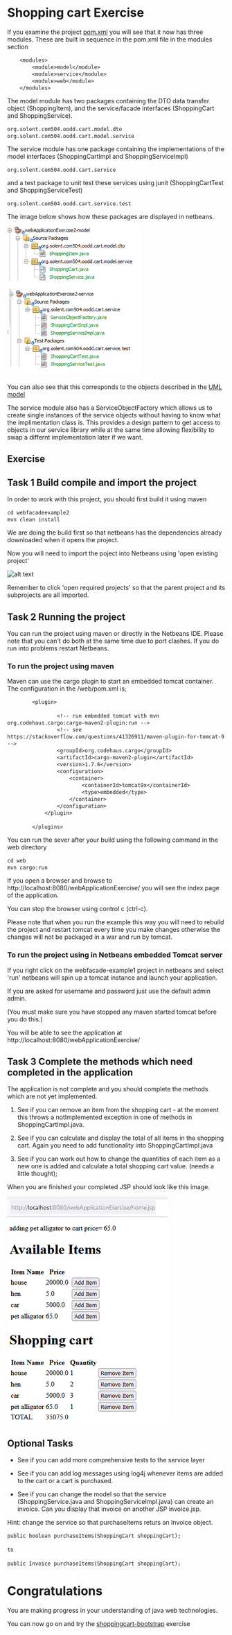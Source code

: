
# Shopping cart Exercise

If you examine the project [pom.xml](../webApplicationExercise2/pom.xml) you will see that it now has three modules. 
These are built in sequence in the pom.xml file in the modules section
```
    <modules>
        <module>model</module>
        <module>service</module>
        <module>web</module>
    </modules>
```
The model module has two packages containing the DTO data transfer object (ShoppingItem), and the service/facade interfaces (ShoppingCart and ShoppingService). 
```
org.solent.com504.oodd.cart.model.dto
org.solent.com504.oodd.cart.model.service
```
The service module has one package containing the implementations of the model interfaces (ShoppingCartImpl and ShoppingServiceImpl)
```
org.solent.com504.oodd.cart.service
```
and a test package to unit test these services using junit (ShoppingCartTest and ShoppingServiceTest)
```
org.solent.com504.oodd.cart.service.test
```
The image below shows how these packages are displayed in netbeans.

![alt text](../webApplicationExercise2/images/ShoppingCartModel.png "Figure ShoppingCartModel.png" )

You can also see that this corresponds to the objects described in the [UML model](../webApplicationExercise2/UMLmodel)

The service module also has a ServiceObjectFactory which allows us to create single instances of the service objects without having to know what the implimentation class is.
This provides a design pattern to get access to objects in our service library while at the same time allowing flexibility to swap a differnt implementation later if we want.

## Exercise

## Task 1 Build compile and import the project
In order to work with this project, you should first build it using maven
```
cd webfacadeexample2
mvn clean install
```
We are doing the build first so that netbeans has the dependencies already downloaded when it opens the project.

Now you will need to import the poject into Netbeans using 'open existing project'

![alt text](../webfacadeexample2/images/NetbeansOpenProject.png "Figure NetbeansOpenProject.png" )

Remember to click 'open required projects' so that the parent project and its subprojects are all imported.

##  Task 2 Running the project

You can run the project using maven or directly in the Netbeans IDE.
Please note that you can't do both at the same time due to port clashes.
If you do run into problems restart Netbeans.

### To run the project using maven

Maven can use the cargo plugin to start an embedded tomcat container.
The configuration in the /web/pom.xml is;
```
        <plugin>
          
                <!-- run embedded tomcat with mvn org.codehaus.cargo:cargo-maven2-plugin:run -->
                <!-- see https://stackoverflow.com/questions/41326911/maven-plugin-for-tomcat-9 -->
                <groupId>org.codehaus.cargo</groupId>
                <artifactId>cargo-maven2-plugin</artifactId>
                <version>1.7.6</version>
                <configuration>
                    <container>
                        <containerId>tomcat9x</containerId>
                        <type>embedded</type>
                    </container>
                </configuration>
            </plugin>
      
        </plugins>
```
You can run the sever after your build using the following command in the web directory

```
cd web
mvn cargo:run
```
If you open a browser and browse to http://localhost:8080/webApplicationExercise/
you will see the index page of the application.

You can stop the browser using control c (ctrl-c).

Please note that when you run the example this way you will need to rebuild the project and restart tomcat
every time you make changes otherwise the changes will not be packaged in a war and run by tomcat.

### To run the project using  in Netbeans embedded Tomcat server

If you right click on the webfacade-example1 project in netbeans and select 'run' netbeans will spin up a tomcat instance and launch your application.

If you are asked for username and password just use the default admin admin.
 
(You must make sure you have stopped any maven started tomcat before you do this.)

You will be able to see the application at http://localhost:8080/webApplicationExercise/

## Task 3 Complete the methods which need completed in the application

The application is not complete and you should complete the methods which are not yet implemented.

1. See if you can remove an item from the shopping cart - at the moment this throws a notImplemented exception in one of methods in ShoppingCartImpl.java.

2. See if you can calculate and display the total of all items in the shopping cart. Again you need to add functionality into ShoppingCartImpl.java

3. See if you can work out how to change the quantities of each item as a new one is added and calculate a total shopping cart value. (needs a little thought);

When you are finished your completed JSP should look like this image.

![alt text](../webApplicationExercise2/images/Exercise2jspimage1.png "Figure Exercise2jspimage1.png" )

## Optional Tasks

- See if you can add more comprehensive tests to the service layer

- See if you can add log messages using log4j whenever items are added to the cart or a cart is purchased.

- See if you can change the model so that the service (ShoppingService.java and ShoppingServiceImpl.java) can create an invoice. Can you display that invoice on another JSP invoice.jsp. 

Hint: change the service so that purchaseItems returs an Invoice object.

```
public boolean purchaseItems(ShoppingCart shoppingCart);

to

public Invoice purchaseItems(ShoppingCart shoppingCart);

```

# Congratulations

You are making progress in your understanding of java web technologies. 

You can now go on and try the  [shoppingcart-bootstrap](../.././session4/shoppingcart-bootstap ) exercise

